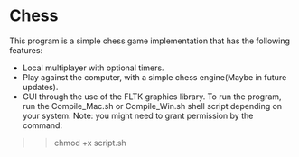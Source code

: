 # Chess 
This program is a simple chess game implementation that has the following features:
- Local multiplayer with optional timers.
- Play against the computer, with a simple chess engine(Maybe in future updates).
- GUI through the use of the FLTK graphics library.
To run the program, run the Compile_Mac.sh or Compile_Win.sh shell script depending on your system.
Note: you might need to grant permission by the command:  
>> chmod +x script.sh